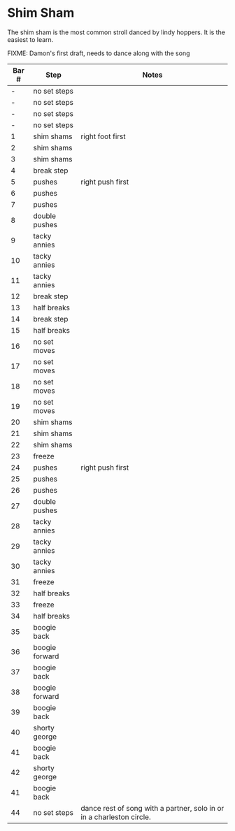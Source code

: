 # Shim Sham

The shim sham is the most common stroll danced by lindy hoppers.  It is the easiest to learn.

FIXME: Damon's first draft, needs to dance along with the song

| Bar #  | Step | Notes | 
| ------------- | ------------- | ------------- |
| - | no set steps |  |
| - | no set steps |  |
| - | no set steps |  |
| - | no set steps |  |
| 1 | shim shams | right foot first |
| 2 | shim shams |  |
| 3 | shim shams |  |
| 4 | break step |  |
| 5 | pushes | right push first |
| 6 | pushes |  |
| 7 | pushes |  |
| 8 | double pushes |  |
| 9 | tacky annies |  |
| 10 | tacky annies |  |
| 11 | tacky annies |  |
| 12 | break step |  |
| 13 | half breaks | |
| 14 | break step |  |
| 15 | half breaks |  |
| 16 | no set moves |  |
| 17 | no set moves |  |
| 18 | no set moves |  |
| 19 | no set moves |  |
| 20 | shim shams |  |
| 21 | shim shams |  |
| 22 | shim shams |  |
| 23 | freeze |  |
| 24 | pushes | right push first |
| 25 | pushes |  |
| 26 | pushes |  |
| 27 | double pushes |  |
| 28 | tacky annies |  |
| 29 | tacky annies |  |
| 30 | tacky annies |  |
| 31 | freeze |  |
| 32 | half breaks | |
| 33 | freeze |  |
| 34 | half breaks |  |
| 35 | boogie back |  |
| 36 | boogie forward |  |
| 37 | boogie back |  |
| 38 | boogie forward |  |
| 39 | boogie back |  |
| 40 | shorty george |  |
| 41 | boogie back |  |
| 42 | shorty george |  |
| 41 | boogie back |  |
| 44 | no set steps | dance rest of song with a partner, solo in or in a charleston circle. |

